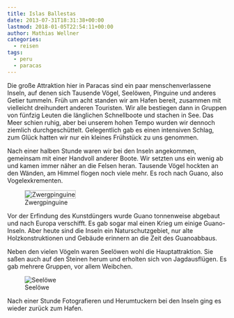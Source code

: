 ```yaml
---
title: Islas Ballestas
date: 2013-07-31T18:31:38+00:00
lastmod: 2018-01-05T22:54:11+00:00
author: Mathias Wellner
categories:
  - reisen
tags:
  - peru
  - paracas
---
```

Die große Attraktion hier in Paracas sind ein paar menschenverlassene Inseln, auf denen sich Tausende Vögel, Seelöwen, Pinguine und anderes Getier tummeln. Früh um acht standen wir am Hafen bereit, zusammen mit vielleicht dreihundert anderen Touristen. Wir alle bestiegen dann in Gruppen von fünfzig Leuten die länglichen Schnellboote und stachen in See. Das Meer schien ruhig, aber bei unserem hohen Tempo wurden wir dennoch ziemlich durchgeschüttelt. Gelegentlich gab es einen intensiven Schlag, zum Glück hatten wir nur ein kleines Frühstück zu uns genommen. 
<!--more-->

Nach einer halben Stunde waren wir bei den Inseln angekommen, gemeinsam mit einer Handvoll anderer Boote. Wir setzten uns ein wenig ab und kamen immer näher an die Felsen heran. Tausende Vögel hockten an den Wänden, am Himmel flogen noch viele mehr. Es roch nach Guano, also Vogelexkrementen. 

<figure style="max-width: 30rem;">
  <img style="border: 1px solid #bbb;" sizes="100vw" srcset="https://farm5.staticflickr.com/4732/39491227112_e699a94a70_n.jpg 320w, https://farm5.staticflickr.com/4732/39491227112_e699a94a70_z.jpg 640w, https://farm5.staticflickr.com/4732/39491227112_e699a94a70_c.jpg 800w, https://farm5.staticflickr.com/4732/39491227112_605fe554a9_h.jpg 1600w, https://farm5.staticflickr.com/4732/39491227112_bcaffa3017_k.jpg 2048w" src="https://farm5.staticflickr.com/4732/39491227112_e699a94a70_b.jpg" alt="Zwergpinguine">
  <figcaption>Zwergpinguine</figcaption>
</figure>

Vor der Erfindung des Kunstdüngers wurde Guano tonnenweise abgebaut und nach Europa verschifft. Es gab sogar mal einen Krieg um einige Guano-Inseln. Aber heute sind die Inseln ein Naturschutzgebiet, nur alte Holzkonstruktionen und Gebäude erinnern an die Zeit des Guanoabbaus.

Neben den vielen Vögeln waren Seelöwen wohl die Hauptattraktion. Sie saßen auch auf den Steinen herum und erholten sich von Jagdausflügen. Es gab mehrere Gruppen, vor allem Weibchen. 

<figure style="max-width: 30rem;">
  <img sizes="100vw" srcset="https://farm5.staticflickr.com/4687/25650630008_324032872a_n.jpg 320w, https://farm5.staticflickr.com/4687/25650630008_324032872a_z.jpg 640w, https://farm5.staticflickr.com/4687/25650630008_324032872a_c.jpg 800w, https://farm5.staticflickr.com/4687/25650630008_58249a70cb_h.jpg 1600w, https://farm5.staticflickr.com/4687/25650630008_1af5ec7919_k.jpg 2048w" src="https://farm5.staticflickr.com/4687/25650630008_324032872a_b.jpg" alt="Seelöwe">
  <figcaption>Seelöwe</figcaption>
</figure>

Nach einer Stunde Fotografieren und Herumtuckern bei den Inseln ging es wieder zurück zum Hafen.